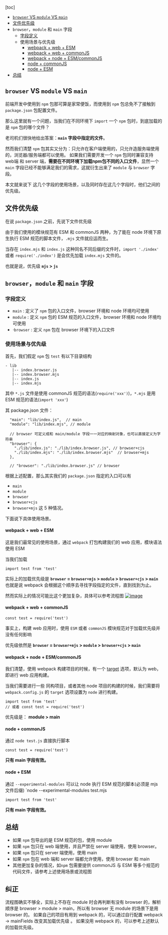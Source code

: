 [toc]
- [`browser` VS `module` VS `main`](https://github.com/SunshowerC/blog/issues/8#browser-vs-module-vs-main)
- [文件优先级](https://github.com/SunshowerC/blog/issues/8#文件优先级)
- `browser`，`module` 和 `main` 字段
  - [字段定义](https://github.com/SunshowerC/blog/issues/8#字段定义)
  - 使用场景与优先级
    - [webpack + web + ESM](https://github.com/SunshowerC/blog/issues/8#webpack-web-esm)
    - [webpack + web + commonJS](https://github.com/SunshowerC/blog/issues/8#webpack-web-commonjs)
    - [webpack + node + ESM/commonJS](https://github.com/SunshowerC/blog/issues/8#webpack-node-esmcommonjs)
    - [node + commonJS](https://github.com/SunshowerC/blog/issues/8#node-commonjs)
    - [node + ESM](https://github.com/SunshowerC/blog/issues/8#node-esm)
- [总结](https://github.com/SunshowerC/blog/issues/8#总结)

## `browser` VS `module` VS `main`

前端开发中使用到 `npm` 包那可算是家常便饭，而使用到 `npm` 包总免不了接触到 `package.json` 包配置文件。

那么这里就有一个问题，当我们在不同环境下 `import` 一个 `npm` 包时，到底加载的是 `npm` 包的哪个文件？

老司机们很快地给出答案：**`main` 字段中指定的文件**。

然而我们清楚 `npm` 包其实又分为：只允许在客户端使用的，只允许造服务端使用的，浏览器/服务端都可以使用。
如果我们需要开发一个 `npm` 包同时兼容支持 web端 和 server 端，**需要在不同环境下加载npm包不同的入口文件**，显然一个 `main` 字段已经不能够满足我们的需求，这就衍生出来了 `module` 与 `browser` 字段。

本文就来说下 这几个字段的使用场景，以及同时存在这几个字段时，他们之间的优先级。

## 文件优先级

在说 `package.json` 之前，先说下文件优先级

由于我们使用的模块规范有 ESM 和 commonJS 两种，为了能在 node 环境下原生执行 ESM 规范的脚本文件，`.mjs` 文件就应运而生。

当存在 `index.mjs` 和 `index.js` 这种同名不同后缀的文件时，`import './index'` 或者 `require('./index')` 是会优先加载 `index.mjs` 文件的。

也就是说，优先级 **`mjs` > `js`**

## `browser`，`module` 和 `main` 字段

### 字段定义

- `main` : 定义了 `npm` 包的入口文件，browser 环境和 node 环境均可使用
- `module` : 定义 `npm` 包的 ESM 规范的入口文件，browser 环境和 node 环境均可使用
- ·`browser` : 定义 `npm` 包在 browser 环境下的入口文件

### 使用场景与优先级

首先，我们假定 `npm` 包 `test` 有以下目录结构

```
- lib
   |-- index.browser.js
   |-- index.browser.mjs
   |-- index.js
   |-- index.mjs
```

其中 `*.js` 文件是使用 commonJS 规范的语法(`require('xxx')`)，`*.mjs` 是用 ESM 规范的语法(`import 'xxx'`)

其 package.json 文件：

```
  "main": "lib/index.js",  // main 
  "module": "lib/index.mjs", // module

  // browser 可定义成和 main/module 字段一一对应的映射对象，也可以直接定义为字符串
  "browser": {
    "./lib/index.js": "./lib/index.browser.js", // browser+cjs
    "./lib/index.mjs": "./lib/index.browser.mjs"  // browser+mjs
  },

  // "browser": "./lib/index.browser.js" // browser
```

根据上述配置，那么其实我们的 `package.json` 指定的入口可以有

- `main`
- `module`
- `browser`
- `browser+cjs`
- `browser+mjs`
  这 5 种情况。

下面说下具体使用场景。

#### webpack + web + ESM

这是我们最常见的使用场景，通过 `webpack` 打包构建我们的 web 应用，模块语法使用 ESM

当我们加载

```
import test from 'test'
```

实际上的加载优先级是 **`browser` = `browser+mjs` > `module` > `browser+cjs` > `main`**
也就是说 webpack 会根据这个顺序去寻找字段指定的文件，直到找到为止。

然而实际上的情况可能比这个更加复杂，具体可以参考流程图
[![image](images/50725620-02d88e00-113b-11e9-8065-12fd12c6360a.png)](https://user-images.githubusercontent.com/13402013/50725620-02d88e00-113b-11e9-8065-12fd12c6360a.png)

#### webpack + web + commonJS

```
const test = require('test')
```

事实上，构建 web 应用时，使用 `ESM` 或者 `commonJS` 模块规范对于加载优先级并没有任何影响

优先级依然是 **`browser` = `browser+mjs` > `module` > `browser+cjs` > `main`**

#### webpack + node + ESM/commonJS

我们清楚，使用 webpack 构建项目的时候，有一个 [target](https://webpack.js.org/configuration/target/) 选项，默认为 web，即进行 web 应用构建。

当我们需要进行一些 同构项目，或者其他 node 项目的构建的时候，我们需要将 `webpack.config.js` 的 `target` 选项设置为 `node` 进行构建。

```
import test from 'test'
// 或者 const test = require('test')
```

优先级是： **module > main**

#### node + commonJS

通过 `node test.js` 直接执行脚本

```
const test = require('test')
```

**只有 main 字段有效。**

#### node + ESM

通过 `--experimental-modules` 可以让 node 执行 ESM 规范的脚本(必须是 mjs 文件后缀)
`node --experimental-modules test.mjs

```
import test from 'test'
```

**只有 main 字段有效。**

## 总结

- 如果 `npm` 包导出的是 ESM 规范的包，使用 module
- 如果 `npm` 包只在 web 端使用，并且严禁在 server 端使用，使用 browser。
- 如果 `npm` 包只在 server 端使用，使用 main
- 如果 `npm` 包在 web 端和 server 端都允许使用，使用 browser 和 main
- 其他更加复杂的情况，如`npm` 包需要提供 commonJS 与 ESM 等多个规范的代码文件，请参考上述使用场景或流程图



## 纠正

流程图确实不够全，实际上不存在 module 时会再判断有没有 browser 的，解析顺序是 browser > module > main，所以有 browser 无 module 的场景下是用 browser 的。
如果自己的项目有用到 webpack 的，可以通过自行配置 webpack -> mainFields 改变其加载优先级 。
如果没用 webpack 的，可以参考上述默认的加载优先级。[]()
